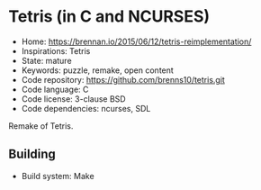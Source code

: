 # Tetris (in C and NCURSES)

- Home: https://brennan.io/2015/06/12/tetris-reimplementation/
- Inspirations: Tetris
- State: mature
- Keywords: puzzle, remake, open content
- Code repository: https://github.com/brenns10/tetris.git
- Code language: C
- Code license: 3-clause BSD
- Code dependencies: ncurses, SDL

Remake of Tetris.

## Building

- Build system: Make
